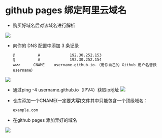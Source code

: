 # github pages 绑定阿里云域名

- 购买好域名后对该域名进行解析

![](../../media/alicloud.jpg)

- 向你的 DNS 配置中添加 3 条记录

  ```
  @          A             192.30.252.153
  @          A             192.30.252.154
  www      CNAME    username.github.io.（用你自己的 Github 用户名替换 username）
  ```
  
  

![](../../media/alicloud2.jpg)

- 通过ping -4 username.github.io（IPV4）获取ip地址
![](../../media/alicloud3.jpg)

- 仓库添加一个CNAME(一定要**大写**)文件其中只能包含一个顶级域名：

  ```
  example.com
  ```

- 在github pages 添加弄好的域名

![](../../media/github.jpg)
